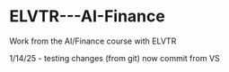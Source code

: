 # ELVTR---AI-Finance
Work from the AI/Finance course with ELVTR

1/14/25 - testing changes (from git)
now commit from VS